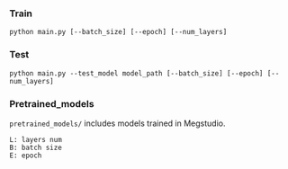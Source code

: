 ### Train

```
python main.py [--batch_size] [--epoch] [--num_layers]
```

### Test

```
python main.py --test_model model_path [--batch_size] [--epoch] [--num_layers]
```

### Pretrained_models

`pretrained_models/` includes models trained in Megstudio.

```
L: layers num
B: batch size
E: epoch
```


